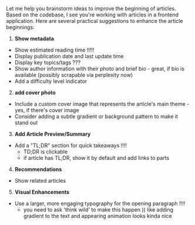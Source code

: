 Let me help you brainstorm ideas to improve the beginning of articles. Based on the codebase, I see you're working with articles in a frontend application. Here are several practical suggestions to enhance the article beginnings:

1. **Show metadata**
- Show estimated reading time !!!!!
- Display publication date and last update time
- Display key topics/tags ???
- Show author information with their photo and brief bio - great, if bio is available (possibly scrapable via perplexity now)
- Add a difficulty level indicator

2. **add cover photo**
- Include a custom cover image that represents the article's main theme - yes, if there's cover image
- Consider adding a subtle gradient or background pattern to make it stand out

3. **Add Article Preview/Summary**
- Add a "TL;DR" section for quick takeaways !!!!
  - TD;DR is clickable
  - if article has TL;DR, show it by default and add links to parts

4. **Recommendations**
- Show related articles

5. **Visual Enhancements**
- Use a larger, more engaging typography for the opening paragraph !!!!
    - you need to ask 'think wild' to make this happen )) like adding gradient to the text and appearing animation looks kinda nice